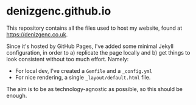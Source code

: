 # denizgenc.github.io

This repository contains all the files used to host my website, found at
<https://denizgenc.co.uk>.

Since it's hosted by GitHub Pages, I've added some minimal Jekyll configuration, in order to a)
replicate the page locally and b) get things to look consistent without too much effort. Namely:
- For local dev, I've created a `Gemfile` and a `_config.yml`
- For nice rendering, a single `_layout/default.html` file.

The aim is to be as technology-agnostic as possible, so this should be enough.
